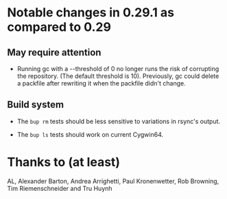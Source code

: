 
Notable changes in 0.29.1 as compared to 0.29
=============================================

May require attention
---------------------

* Running gc with a --threshold of 0 no longer runs the risk of
  corrupting the repository.  (The default threshold is 10).
  Previously, gc could delete a packfile after rewriting it when the
  packfile didn't change.

Build system
------------

* The `bup rm` tests should be less sensitive to variations in rsync's
  output.

* The `bup ls` tests should work on current Cygwin64.

Thanks to (at least)
====================

AL, Alexander Barton, Andrea Arrighetti, Paul Kronenwetter, Rob
Browning, Tim Riemenschneider and Tru Huynh
